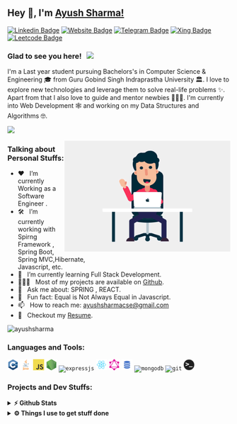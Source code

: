 ## Hey 👋, I'm [Ayush Sharma!](https://github.com/ayushshrma/)


	
[![Linkedin Badge](https://img.shields.io/badge/-LinkedIn-0e76a8?style=flat-square&logo=Linkedin&logoColor=white)](https://www.linkedin.com/in/ayushsharmaa/)
[![Website Badge](https://img.shields.io/badge/Website-3b5998?style=flat-square&logo=google-chrome&logoColor=white)](https://ayushshrma.github.io/)
[![Telegram Badge](https://img.shields.io/badge/-Telegram-0088cc?style=flat-square&logo=Telegram&logoColor=white)](https://t.me/realayushsharma)
[![Xing Badge](https://img.shields.io/badge/-Xing-0088cc?style=flat-square&logo=Xing&logoColor=white)](https://www.xing.com/profile/Ayush_Sharma9/)
[![Leetcode Badge](https://img.shields.io/badge/-leetcode-0088cc?style=flat-square&logo=leetcode&logoColor=white)](https://leetcode.com/)

### Glad to see you here! &nbsp; ![](https://visitor-badge.glitch.me/badge?page_id=ayushshrma.ayushshrma&style=flat-square&color=0088cc)

I'm a Last year student pursuing Bachelors's in Computer Science & Engineering 🎓 from Guru Gobind Singh Indraprastha University 🏛. I love to explore new technologies and leverage them to solve real-life problems ✨. Apart from that I also love to guide and mentor newbies 👨🏻‍💻. I'm currently into Web Development 🕸️ and working on my Data Structures and Algorithms 🤓.

[![](https://gitwar.herokuapp.com/badge?username=ayushshrma&label=Gitwar%20Profile%20Score&style=for-the-badge&color=0088cc)](https://gitwar.herokuapp.com/)

<img align="right" height="250" width="375" alt="" src="https://raw.githubusercontent.com/ayushshrma/ayushshrma/master/gifs/dev.gif" />

### Talking about Personal Stuffs:

- ❤️ &nbsp; I’m currently Working as a Software Engineer .
- 🛠 &nbsp; I’m currently working with Spirng Framework , Spring Boot, Spring MVC,Hibernate, <br />  Javascript, etc.
- 🚀 &nbsp; I’m currently learning Full Stack Development.
- 👨🏻‍💻 &nbsp; Most of my projects are available on [Github](https://github.com/ayushshrma).
- 💬 &nbsp; Ask me about: SPRING , REACT.
- 👾 &nbsp; Fun fact: Equal is Not Always Equal in Javascript.
- 📫 &nbsp; How to reach me: ayushsharmacse@gmail.com 
- 📝 &nbsp; Checkout my [Resume](https://www.youtube.com/watch?v=dQw4w9WgXcQ).



<img src="https://github-readme-stats.vercel.app/api/top-langs?username=ayushshrma&show_icons=true&locale=en&layout=compact" alt="ayushsharma" />


### Languages and Tools:

<code><img height="25" src="https://raw.githubusercontent.com/github/explore/80688e429a7d4ef2fca1e82350fe8e3517d3494d/topics/cpp/cpp.png" alt="cpp"></code>
<code><img height="25" src="https://raw.githubusercontent.com/github/explore/80688e429a7d4ef2fca1e82350fe8e3517d3494d/topics/java/java.png" alt="java"></code>
<code><img height="25" src="https://raw.githubusercontent.com/github/explore/80688e429a7d4ef2fca1e82350fe8e3517d3494d/topics/javascript/javascript.png" alt="javascript"></code>
<code><img height="25" src="https://raw.githubusercontent.com/github/explore/80688e429a7d4ef2fca1e82350fe8e3517d3494d/topics/nodejs/nodejs.png" alt="nodejs"></code>
<code><img height="25" src="https://devicons.github.io/devicon/devicon.git/icons/express/express-original.svg" alt="expressjs"></code>
<code><img height="25" src="https://raw.githubusercontent.com/github/explore/80688e429a7d4ef2fca1e82350fe8e3517d3494d/topics/react/react.png" alt="react"></code>
<code><img height="25" src="https://raw.githubusercontent.com/github/explore/80688e429a7d4ef2fca1e82350fe8e3517d3494d/topics/graphql/graphql.png" alt="graphql"></code>
<code><img height="25" src="https://raw.githubusercontent.com/github/explore/80688e429a7d4ef2fca1e82350fe8e3517d3494d/topics/sql/sql.png" alt="sql"></code>
<code><img height="25" src="https://encrypted-tbn0.gstatic.com/images?q=tbn%3AANd9GcSTTzPAw-55ssm1Im594xYZ9eRQu2JylrkYLg&usqp=CAU" alt="mongodb"></code>
<code><img height="25" src="https://devicons.github.io/devicon/devicon.git/icons/git/git-original.svg" alt="git"></code>
<code><img height="25" src="https://raw.githubusercontent.com/github/explore/80688e429a7d4ef2fca1e82350fe8e3517d3494d/topics/terminal/terminal.png" alt="terminal"></code>

<!--
<code><img height="25" src="https://raw.githubusercontent.com/github/explore/80688e429a7d4ef2fca1e82350fe8e3517d3494d/topics/sass/sass.png" alt="sass"></code>
-->


### Projects and Dev Stuffs:

<details>	
  <summary><b>⚡ Github Stats</b></summary>

<img alt="" src="https://github-readme-stats.vercel.app/api?username=ayushshrma&show_icons=true&hide_border=true" />
</details>
<details>	
  <br />
  <summary><b>⚙️ Things I use to get stuff done</b></summary>
  	<ul>
	    <li><b>Code Editor:</b> VSCode</li>
	    <li><b>Code Editor:</b> IntelliJ</li>
	    <li><b>To Stay Updated:</b> Dev.to, Medium and Twitter</li>
	    <br />
	</ul>	
</details>
